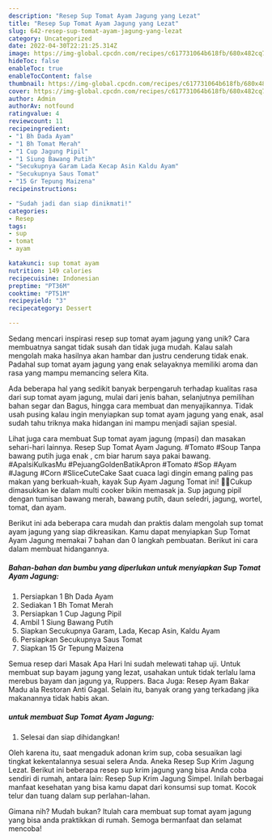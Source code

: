 ```yaml
---
description: "Resep Sup Tomat Ayam Jagung yang Lezat"
title: "Resep Sup Tomat Ayam Jagung yang Lezat"
slug: 642-resep-sup-tomat-ayam-jagung-yang-lezat
category: Uncategorized
date: 2022-04-30T22:21:25.314Z
image: https://img-global.cpcdn.com/recipes/c617731064b618fb/680x482cq70/sup-tomat-ayam-jagung-foto-resep-utama.jpg
hideToc: false
enableToc: true
enableTocContent: false
thumbnail: https://img-global.cpcdn.com/recipes/c617731064b618fb/680x482cq70/sup-tomat-ayam-jagung-foto-resep-utama.jpg
cover: https://img-global.cpcdn.com/recipes/c617731064b618fb/680x482cq70/sup-tomat-ayam-jagung-foto-resep-utama.jpg
author: Admin
authorAv: notfound
ratingvalue: 4
reviewcount: 11
recipeingredient:
- "1 Bh Dada Ayam"
- "1 Bh Tomat Merah"
- "1 Cup Jagung Pipil"
- "1 Siung Bawang Putih"
- "Secukupnya Garam Lada Kecap Asin Kaldu Ayam"
- "Secukupnya Saus Tomat"
- "15 Gr Tepung Maizena"
recipeinstructions:

- "Sudah jadi dan siap dinikmati!"
categories:
- Resep
tags:
- sup
- tomat
- ayam

katakunci: sup tomat ayam 
nutrition: 149 calories
recipecuisine: Indonesian
preptime: "PT36M"
cooktime: "PT51M"
recipeyield: "3"
recipecategory: Dessert

---
```





Sedang mencari inspirasi resep sup tomat ayam jagung yang unik? Cara membuatnya sangat tidak susah dan tidak juga mudah. Kalau salah mengolah maka hasilnya akan hambar dan justru cenderung tidak enak. Padahal sup tomat ayam jagung yang enak selayaknya memiliki aroma dan rasa yang mampu memancing selera Kita.





Ada beberapa hal yang sedikit banyak berpengaruh terhadap kualitas rasa dari sup tomat ayam jagung, mulai dari jenis bahan, selanjutnya pemilihan bahan segar dan Bagus, hingga cara membuat dan menyajikannya. Tidak usah pusing kalau ingin menyiapkan sup tomat ayam jagung yang enak,      asal sudah tahu triknya maka hidangan ini mampu menjadi sajian spesial.














Lihat juga cara membuat Sup tomat ayam jagung (mpasi) dan masakan sehari-hari lainnya. Resep Sup Tomat Ayam Jagung. #Tomato #Soup Tanpa bawang putih juga enak , cm biar harum saya pakai bawang. #ApaIsiKulkasMu #PejuangGoldenBatikApron #Tomato #Sop #Ayam #Jagung #Corn #SliceCuteCake Saat cuaca lagi dingin emang paling pas makan yang berkuah-kuah, kayak Sup Ayam Jagung Tomat ini! 🥘🥘Cukup dimasukkan ke dalam multi cooker bikin memasak ja. Sup jagung pipil dengan tumisan bawang merah, bawang putih, daun seledri, jagung, wortel, tomat, dan ayam.






Berikut ini ada beberapa cara mudah dan praktis dalam mengolah sup tomat ayam jagung yang siap dikreasikan. Kamu dapat menyiapkan Sup Tomat Ayam Jagung memakai 7 bahan dan 0 langkah pembuatan. Berikut ini cara dalam membuat hidangannya.

<!--inarticleads1-->

##### Bahan-bahan dan bumbu yang diperlukan untuk menyiapkan Sup Tomat Ayam Jagung:

1. Persiapkan 1 Bh Dada Ayam
1. Sediakan 1 Bh Tomat Merah
1. Persiapkan 1 Cup Jagung Pipil
1. Ambil 1 Siung Bawang Putih
1. Siapkan Secukupnya Garam, Lada, Kecap Asin, Kaldu Ayam
1. Persiapkan Secukupnya Saus Tomat
1. Siapkan 15 Gr Tepung Maizena


Semua resep dari Masak Apa Hari Ini sudah melewati tahap uji. Untuk membuat sup bayam jagung yang lezat, usahakan untuk tidak terlalu lama merebus bayam dan jagung ya, Ruppers. Baca Juga: Resep Ayam Bakar Madu ala Restoran Anti Gagal. Selain itu, banyak orang yang terkadang jika makanannya tidak habis akan. 

<!--inarticleads2-->

#####  untuk membuat Sup Tomat Ayam Jagung:


1. Selesai dan siap dihidangkan!

Oleh karena itu, saat mengaduk adonan krim sup, coba sesuaikan lagi tingkat kekentalannya sesuai selera Anda. Aneka Resep Sup Krim Jagung Lezat. Berikut ini beberapa resep sup krim jagung yang bisa Anda coba sendiri di rumah, antara lain: Resep Sup Krim Jagung Simpel. Inilah berbagai manfaat kesehatan yang bisa kamu dapat dari konsumsi sup tomat. Kocok telur dan tuang dalam sup perlahan-lahan. 

Gimana nih? Mudah bukan? Itulah cara membuat sup tomat ayam jagung yang bisa anda praktikkan di rumah. Semoga bermanfaat dan selamat mencoba!
